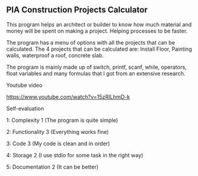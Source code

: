 ## PIA Construction Projects Calculator

This program helps an architect or builder to know how much material and money will be spent on making a project. Helping processes to be faster.

The program has a menu of options with all the projects that can be calculated. The 4 projects that can be calculated are: Install Floor, Painting walls, waterproof a roof, concrete slab.

The program is mainly made up of switch, printf, scanf, while, operators, float variables and many formulas that I got from an extensive research.

Youtube video

https://www.youtube.com/watch?v=15zRILhmD-k



Self-evaluation

1: Complexity 1 (The program is quite simple)

2: Functionality 3 (Everything works fine)

3: Code 3 (My code is clean and in order)

4: Storage 2 (I use stdio for some task in the right way)

5: Documentation 2 (It can be better)
